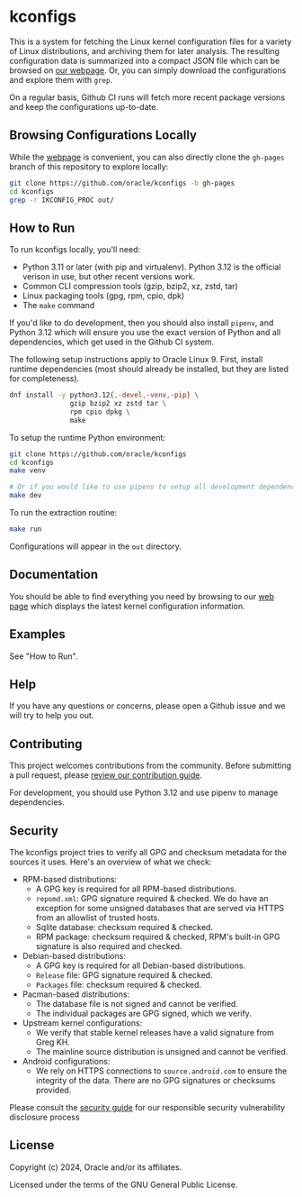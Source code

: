 # kconfigs

This is a system for fetching the Linux kernel configuration files for a variety
of Linux distributions, and archiving them for later analysis. The resulting
configuration data is summarized into a compact JSON file which can be
browsed on [our webpage][1]. Or, you can simply download the configurations and
explore them with `grep`.

[1]: https://oracle.github.io/kconfigs/

On a regular basis, Github CI runs will fetch more recent package versions and
keep the configurations up-to-date.

## Browsing Configurations Locally

While the [webpage][1] is convenient, you can also directly clone the `gh-pages`
branch of this repository to explore locally:

``` sh
git clone https://github.com/oracle/kconfigs -b gh-pages
cd kconfigs
grep -r IKCONFIG_PROC out/
```

## How to Run

To run kconfigs locally, you'll need:

- Python 3.11 or later (with pip and virtualenv). Python 3.12 is the official
  verison in use, but other recent versions work.
- Common CLI compression tools (gzip, bzip2, xz, zstd, tar)
- Linux packaging tools (gpg, rpm, cpio, dpk)
- The `make` command

If you'd like to do development, then you should also install `pipenv`, and
Python 3.12 which will ensure you use the exact version of Python and all
dependencies, which get used in the Github CI system.

The following setup instructions apply to Oracle Linux 9. First, install runtime
dependencies (most should already be installed, but they are listed for
completeness).

```sh
dnf install -y python3.12{,-devel,-venv,-pip} \
               gzip bzip2 xz zstd tar \
               rpm cpio dpkg \
               make
```

To setup the runtime Python environment:

``` sh
git clone https://github.com/oracle/kconfigs
cd kconfigs
make venv

# Or if you would like to use pipenv to setup all development dependencies:
make dev
```

To run the extraction routine:

``` sh
make run
```

Configurations will appear in the `out` directory.

## Documentation

You should be able to find everything you need by browsing to our [web page][1]
which displays the latest kernel configuration information.

## Examples

See "How to Run".

## Help

If you have any questions or concerns, please open a Github issue and we will
try to help you out.

## Contributing

This project welcomes contributions from the community. Before submitting a pull
request, please [review our contribution guide](./CONTRIBUTING.md).

For development, you should use Python 3.12 and use pipenv to manage
dependencies.

## Security

The kconfigs project tries to verify all GPG and checksum metadata for the
sources it uses. Here's an overview of what we check:

* RPM-based distributions:
  * A GPG key is required for all RPM-based distributions.
  * `repomd.xml`: GPG signature required & checked. We do have an exception for
    some unsigned databases that are served via HTTPS from an allowlist of
    trusted hosts.
  * Sqlite database: checksum required & checked.
  * RPM package: checksum required & checked, RPM's built-in GPG signature is
    also required and checked.
* Debian-based distributions:
  * A GPG key is required for all Debian-based distributions.
  * `Release` file: GPG signature required & checked.
  * `Packages` file: checksum required & checked.
* Pacman-based distributions:
  * The database file is not signed and cannot be verified.
  * The individual packages are GPG signed, which we verify.
* Upstream kernel configurations:
  * We verify that stable kernel releases have a valid signature from Greg KH.
  * The mainline source distribution is unsigned and cannot be verified.
* Android configurations:
  * We rely on HTTPS connections to `source.android.com` to ensure the integrity
    of the data. There are no GPG signatures or checksums provided.

Please consult the [security guide](./SECURITY.md) for our responsible security
vulnerability disclosure process

## License

Copyright (c) 2024, Oracle and/or its affiliates.

Licensed under the terms of the GNU General Public License.
